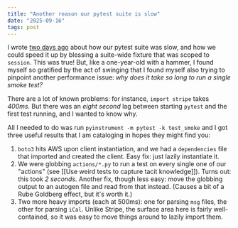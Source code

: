 ```yaml
---
title: "Another reason our pytest suite is slow"
date: "2025-09-16"
tags: post
---
```


I wrote [two days ago](/posts/post/slow-pytests/) about how our pytest suite was slow, and how we could speed it up by blessing a suite-wide fixture that was scoped to `session`. This was true! But, like a one-year-old with a hammer, I found myself so gratified by the act of swinging that I found myself also trying to pinpoint another performance issue: _why does it take so long to run a single smoke test?_

There are a lot of known problems: for instance, `import stripe` takes _400ms_. But there was an _eight second_ lag between starting `pytest` and the first test running, and I wanted to know why.

All I needed to do was run `pyinstrument -m pytest -k test_smoke` and I got three useful results that I am cataloging in hopes they might find you:

1. `boto3` hits AWS upon client instantiation, and we had a `dependencies` file that imported and created the client. Easy fix: just lazily instantiate it.
2. We were globbing `actions/*.py` to run a test on every single one of our "actions" (see [[Use weird tests to capture tacit knowledge]]). Turns out: this took _2 seconds_. Another fix, though less easy: move the globbing output to an autogen file and read from that instead. (Causes a bit of a Rube Goldberg effect, but it's worth it.)
3. Two more heavy imports (each at 500ms): one for parsing `msg` files, the other for parsing `iCal`. Unlike Stripe, the surface area here is fairly well-contained, so it was easy to move things around to lazily import them.
